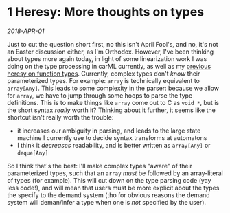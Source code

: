 # 1 Heresy: More thoughts on types

_2018-APR-01_

Just to cut the question short first, no this isn't April Fool's, and no, it's not an Easter discussion either, as I'm Orthodox. However,
I've been thinking about types more again today, in light of some linearization work I was doing on the type processing in carML currently,
as well as my [previous heresy on function types](0heresy-functiontypes.md). Currently, complex types don't *know* their parameterized types.
For example: `array` is technically equivalent to `array[Any]`. This leads to some complexity in the parser: because we allow for `array`, we
have to jump through some hoops to parse the type definitions. This is to make things like `array` come out to C as `void *`, but is the 
short syntax _really_ worth it? Thinking about it further, it seems like the shortcut isn't really worth the trouble:

- it increases our ambiguity in parsing, and leads to the large state machine I currently use to decide syntax transforms at automatons
- I think it _decreases_ readability, and is better written as `array[Any]` or `deque[Any]`

So I think that's the best: I'll make complex types "aware" of their parameterized types, such that an `array` *must* be followed by an
array-literal of types (for example). This will cut down on the type parsing code (yay less code!), and will mean that users must be
more explicit about the types the specify to the demand system (tho for obvious reasons the demand system will deman/infer a type when
one is *not* specified by the user). 
